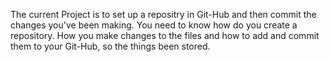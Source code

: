 The current Project is to set up a repositry in Git-Hub and then commit the changes you've been making. You need to know how do you create a repository. How you make changes to the files and how to add and commit them to your Git-Hub, so the things been stored.
